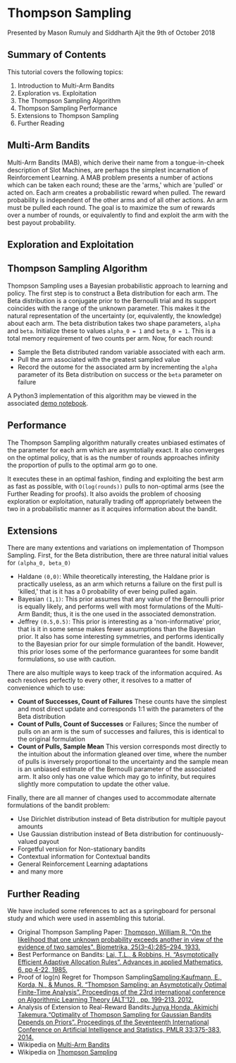 # Thompson Sampling
Presented by Mason Rumuly and Siddharth Ajit the 9th of October 2018

## Summary of Contents
This tutorial covers the following topics:
1. Introduction to Multi-Arm Bandits
2. Exploration vs. Exploitation
3. The Thompson Sampling Algorithm
4. Thompson Sampling Performance
5. Extensions to Thompson Sampling
6. Further Reading

## Multi-Arm Bandits

Multi-Arm Bandits (MAB), which derive their name from a tongue-in-cheek description of Slot Machines, are perhaps the simplest incarnation of Reinforcement Learning. A MAB problem presents a number of actions which can be taken each round; these are the 'arms,' which are 'pulled' or acted on. Each arm creates a probabilistic reward when pulled. The reward probability is independent of the other arms and of all other actions. An arm must be pulled each round. The goal is to maximize the sum of rewards over a number of rounds, or equivalently to find and exploit the arm with the best payout probability.

## Exploration and Exploitation



## Thompson Sampling Algorithm

Thompson Sampling uses a Bayesian probabilistic approach to learning and policy.
The first step is to construct a Beta distribution for each arm. The Beta distribution is a conjugate prior to the Bernoulli trial and its support coincides with the range of the unknown parameter. This makes it the natural representation of the uncertainty (or, equivalently, the knowledge) about each arm. The beta distribution takes two shape parameters, ```alpha``` and ```beta```. Initialize these to values ```alpha_0 = 1``` and ```beta_0 = 1```. This is a total memory requirement of two counts per arm.
Now, for each round:

- Sample the Beta distributed random variable associated with each arm.
- Pull the arm associated with the greatest sampled value
- Record the outome for the associated arm by incrementing the ```alpha``` parameter of its Beta distribution on success or the ```beta``` parameter on failure

A Python3 implementation of this algorithm may be viewed in the associated [demo notebook](../Students/mason-rumuly/tutorial/thompson_sampling_demo.ipynb).

## Performance

The Thompson Sampling algorithm naturally creates unbiased estimates of the parameter for each arm which are asymtotially exact. It also converges on the optimal policy, that is as the number of rounds approaches infinity the proportion of pulls to the optimal arm go to one.

It executes these in an optimal fashion, finding and exploiting the best arm as fast as possible, with ```O(log(rounds))``` pulls to non-optimal arms (see the Further Reading for proofs). It also avoids the problem of choosing exploration or exploitation, naturally trading off appropriately between the two in a probabilistic manner as it acquires information about the bandit.

## Extensions

There are many extentions and variations on implementation of Thompson Sampling.
First, for the Beta distribution, there are three natural initial values for ```(alpha_0, beta_0)```
- Haldane ```(0,0)```: While theoretically interesting, the Haldane prior is practically useless, as an arm which returns a failure on the first pull is 'killed,' that is it has a 0 probability of ever being pulled again.
- Bayesian ```(1,1)```: This prior assumes that any value of the Bernoulli prior is equally likely, and performs well with most formulations of the Multi-Arm Bandit; thus, it is the one used in the associated demonstration.
- Jeffrey ```(0.5,0.5)```: This prior is interesting as a 'non-informative' prior, that is it in some sense makes fewer assumptions than the Bayesian prior. It also has some interesting symmetries, and performs identically to the Bayesian prior for our simple formulation of the bandit. However, this prior loses some of the performance guarantees for some bandit formulations, so use with caution.

There are also multiple ways to keep track of the information acquired. As each resolves perfectly to every other, it resolves to a matter of convenience which to use:
- **Count of Successes, Count of Failures** These counts have the simplest and most direct update and corresponds 1:1 with the parameters of the Beta distribution
- **Count of Pulls, Count of Successes** or Failures; Since the number of pulls on an arm is the sum of successes and failures, this is identical to the original formulation
- **Count of Pulls, Sample Mean** This version corresponds most directly to the intuition about the information gleaned over time, where the number of pulls is inversely proportional to the uncertainty and the sample mean is an unbiased estimate of the Bernoulli parameter of the associated arm. It also only has one value which may go to infinity, but requires slightly more computation to update the other value.

Finally, there are all manner of changes used to accommodate alternate formulations of the bandit problem:
- Use Dirichlet distribution instead of Beta distribution for multiple payout amounts
- Use Gaussian distribution instead of Beta distribution for continuously-valued payout
- Forgetful version for Non-stationary bandits
- Contextual information for Contextual bandits
- General Reinforcement Learning adaptations
- and many more

## Further Reading

We have included some references to act as a springboard for personal study and which were used in assembling this tutorial.

- Original Thompson Sampling Paper: [Thompson, William R. "On the likelihood that one unknown probability exceeds another in view of the evidence of two samples". Biometrika, 25(3–4):285–294, 1933.](https://www.dropbox.com/s/yhn9prnr5bz0156/1933-thompson.pdf)
- Best Performance on Bandits: [Lai, T.L., & Robbins, H. “Asymptotically Efficient Adaptive Allocation Rules”. Advances in applied Mathematics, 6, pp 4-22, 1985.](http://www.rci.rutgers.edu/~mnk/papers/Lai_robbins85.pdf)
- Proof of log(n) Regret for Thompson Sampling[Sampling:Kaufmann, E., Korda, N., & Munos, R. “Thompson Sampling: an Asymptotically Optimal Finite-Time Analysis”. Proceedings of the 23rd international conference on Algorithmic Learning Theory (ALT’12) , pp. 199-213. 2012.](https://doi.org/10.1007/978-3-642-34106-9_18)
- Analysis of Extension to Real-Reward Bandits:[Junya Honda, Akimichi Takemura.“Optimality of Thompson Sampling for Gaussian Bandits Depends on Priors”. Proceedings of the Seventeenth International Conference on Artificial Intelligence and Statistics, PMLR 33:375-383, 2014.](http://proceedings.mlr.press/v33/honda14.pdf)
- Wikipedia on [Multi-Arm Bandits](https://en.wikipedia.org/wiki/Bandit_problem)
- Wikipedia on [Thompson Sampling](https://en.wikipedia.org/wiki/Thompson_sampling)
